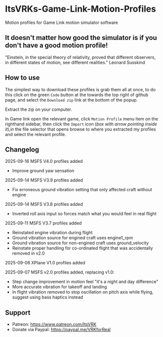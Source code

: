 # ItsVRKs-Game-Link-Motion-Profiles
Motion profiles for Game Link motion simulator software

## It doesn't matter how good the simulator is if you don't have a good motion profile!

"Einstein, in the special theory of relativity, proved that different observers, in different states of motion, see different realities." Leonard Susskind

## How to use

The simplest way to download these profiles is grab them all at once, to do this click on the green `Code` button at the towards the top right of github page, and select the `Download zip` link at the bottom of the popup.

Extract the zip on your computer.

In Game link open the relevant game, click `Motion Profile` menu item on the righthand sidebar, then click the `Import` icon (*box with arrow pointing inside it*),in the file selector that opens browse to where you extracted my profiles and select the relevant profile.

## Changelog

2025-09-16 MSFS V4.0 profiles added

- Improve ground yaw sensation

2025-09-14 MSFS V3.9 profiles added

- Fix erroneous ground vibration setting that only affected craft without engine

2025-09-14 MSFS V3.8 profiles added

- Inverted roll axis input so forces match what you would feel in real flight

2025-09-11 MSFS V3.7 profiles added

- Reinstated engine vibration during flight
- Ground vibration source for engined craft uses engine1_rpm
- Ground vibration source for non-engined craft uses ground_velocity
- Reinstate proper handling for co-ordinated flight that was accidentally removed in v2.0

2025-09-08 XPlane V1.0 profiles added

2025-09-07 MSFS v2.0 profiles added, replacing v1.0:

- Step change improvement in motion feel "it's a night and day difference"
- More accurate vibration for takeoff and landing
- In flight vibration removed to stop oscillation on pitch axis while flying, suggest using bass haptics instead

## Support

- Patreon: https://www.patreon.com/ItsVRK
- Donate via Paypal: https://paypal.me/VRKforReal
